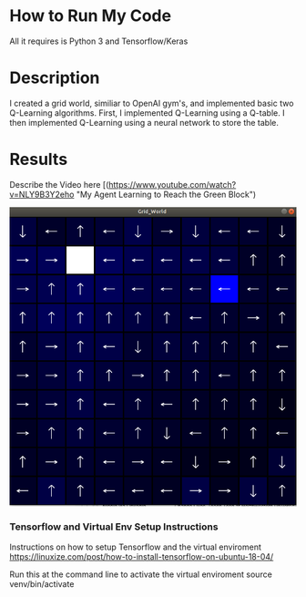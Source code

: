 # How to Run My Code
All it requires is Python 3 and Tensorflow/Keras

# Description
I created a grid world, similiar to OpenAI gym's, and implemented basic two Q-Learning algorithms. First, I implemented Q-Learning using a Q-table. I then implemented Q-Learning using a neural network to store the table.


# Results
Describe the Video here
[![]()(https://www.youtube.com/watch?v=NLY9B3Y2eho  "My Agent Learning to Reach the Green Block")


[![](images/Q_Table_T2.png)](https://www.youtube.com/watch?v=NLY9B3Y2eho "Q-Learning in GridWorld")



### Tensorflow and Virtual Env Setup Instructions
Instructions on how to setup Tensorflow and the virtual enviroment
https://linuxize.com/post/how-to-install-tensorflow-on-ubuntu-18-04/

Run this at the command line to activate the virtual enviroment
source venv/bin/activate



